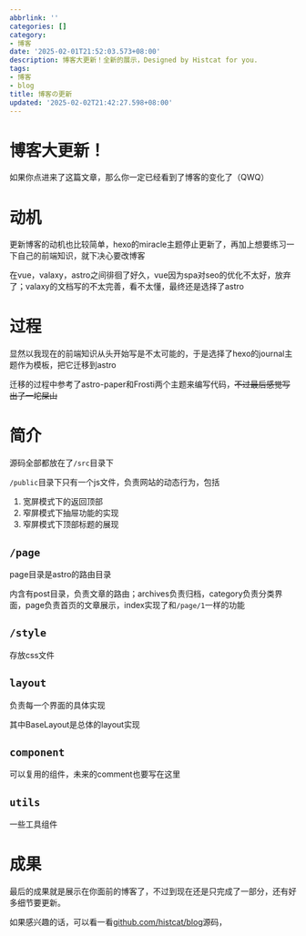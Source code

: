 ```yaml
---
abbrlink: ''
categories: []
category:
- 博客
date: '2025-02-01T21:52:03.573+08:00'
description: 博客大更新！全新的展示，Designed by Histcat for you.
tags:
- 博客
- blog
title: 博客の更新
updated: '2025-02-02T21:42:27.598+08:00'
---
```

# 博客大更新！

如果你点进来了这篇文章，那么你一定已经看到了博客的变化了（QWQ）

# 动机

更新博客的动机也比较简单，hexo的miracle主题停止更新了，再加上想要练习一下自己的前端知识，就下决心要改博客

在vue，valaxy，astro之间徘徊了好久，vue因为spa对seo的优化不太好，放弃了；valaxy的文档写的不太完善，看不太懂，最终还是选择了astro

# 过程

显然以我现在的前端知识从头开始写是不太可能的，于是选择了hexo的journal主题作为模板，把它迁移到astro

迁移的过程中参考了astro-paper和Frosti两个主题来编写代码，~~不过最后感觉写出了一坨屎山~~

# 简介

源码全部都放在了`/src`目录下

`/public`目录下只有一个js文件，负责网站的动态行为，包括

1. 宽屏模式下的返回顶部
2. 窄屏模式下抽屉功能的实现
3. 窄屏模式下顶部标题的展现

## `/page`

page目录是astro的路由目录

内含有post目录，负责文章的路由；archives负责归档，category负责分类界面，page负责首页的文章展示，index实现了和`/page/1`一样的功能

## `/style`

存放css文件

## `layout`

负责每一个界面的具体实现

其中BaseLayout是总体的layout实现

## `component`

可以复用的组件，未来的comment也要写在这里

## `utils`

一些工具组件

# 成果

最后的成果就是展示在你面前的博客了，不过到现在还是只完成了一部分，还有好多细节要更新。

如果感兴趣的话，可以看一看[github.com/histcat/blog](https://github.com/histcat/blog)源码，
